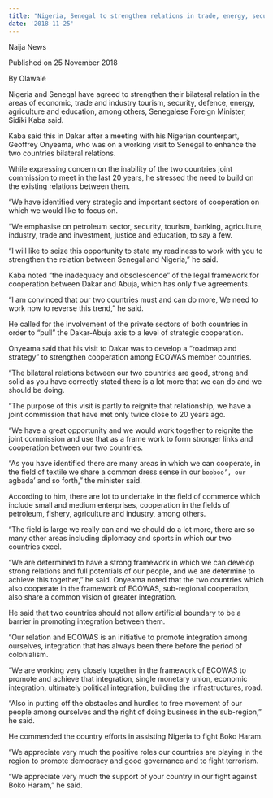 ```yaml
---
title: "Nigeria, Senegal to strengthen relations in trade, energy, security, others"
date: '2018-11-25'
---
```

Naija News

Published on 25 November 2018

By Olawale

Nigeria and Senegal have agreed to strengthen their bilateral relation in the areas of economic, trade and industry tourism, security, defence, energy, agriculture and education, among others, Senegalese Foreign Minister, Sidiki Kaba said.

Kaba said this in Dakar after a meeting with his Nigerian counterpart, Geoffrey Onyeama, who was on a working visit to Senegal to enhance the two countries bilateral relations.

While expressing concern on the inability of the two countries joint commission to meet in the last 20 years, he stressed the need to build on the existing relations between them.

“We have identified very strategic and important sectors of cooperation on which we would like to focus on.

“We emphasise on petroleum sector, security, tourism, banking, agriculture, industry, trade and investment, justice and education, to say a few.

“I will like to seize this opportunity to state my readiness to work with you to strengthen the relation between Senegal and Nigeria,” he said.

Kaba noted “the inadequacy and obsolescence” of the legal framework for cooperation between Dakar and Abuja, which has only five agreements.

“I am convinced that our two countries must and can do more, We need to work now to reverse this trend,” he said.

He called for the involvement of the private sectors of both countries in order to “pull” the Dakar-Abuja axis to a level of strategic cooperation.

Onyeama said that his visit to Dakar was to develop a “roadmap and strategy” to strengthen cooperation among ECOWAS member countries.

“The bilateral relations between our two countries are good, strong and solid as you have correctly stated there is a lot more that we can do and we should be doing.

“The purpose of this visit is partly to reignite that relationship, we have a joint commission that have met only twice close to 20 years ago.

“We have a great opportunity and we would work together to reignite the joint commission and use that as a frame work to form stronger links and cooperation between our two countries.

“As you have identified there are many areas in which we can cooperate, in the field of textile we share a common dress sense in our `booboo’, our `agbada’ and so forth,” the minister said.

According to him, there are lot to undertake in the field of commerce which include small and medium enterprises, cooperation in the fields of petroleum, fishery, agriculture and industry, among others.

“The field is large we really can and we should do a lot more, there are so many other areas including diplomacy and sports in which our two countries excel.

“We are determined to have a strong framework in which we can develop strong relations and full potentials of our people, and we are determine to achieve this together,” he said.
Onyeama noted that the two countries which also cooperate in the framework of ECOWAS, sub-regional cooperation, also share a common vision of greater integration.

He said that two countries should not allow artificial boundary to be a barrier in promoting integration between them.

“Our relation and ECOWAS is an initiative to promote integration among ourselves, integration that has always been there before the period of colonialism.

“We are working very closely together in the framework of ECOWAS to promote and achieve that integration, single monetary union, economic integration, ultimately political integration, building the infrastructures, road.

“Also in putting off the obstacles and hurdles to free movement of our people among ourselves and the right of doing business in the sub-region,” he said.

He commended the country efforts in assisting Nigeria to fight Boko Haram.

“We appreciate very much the positive roles our countries are playing in the region to promote democracy and good governance and to fight terrorism.

“We appreciate very much the support of your country in our fight against Boko Haram,” he said.

